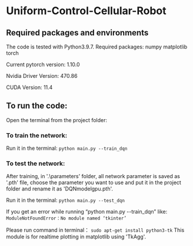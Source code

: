 # Uniform-Control-Cellular-Robot
## Required packages and environments
The code is tested with Python3.9.7.
Required packages: numpy matplotlib torch

Current pytorch version: 1.10.0

Nvidia Driver Version: 470.86       

CUDA Version: 11.4   
## To run the code:
Open the terminal from the project folder:
### To train the network: 
Run it in the terminal: `python main.py --train_dqn`

### To test the network:  
After training, in '.\parameters' folder, all network parameter is saved as '.pth' file, choose the parameter you want to use and put it in the project folder and rename it as 'DQNmodelgpu.pth'.

Run it in the terminal: `python main.py --test_dqn`

If you get an error while running “python main.py --train_dqn” like:
`ModuleNotFoundError：No module named ‘tkinter’`

Please run command in terminal： `sudo apt-get install python3-tk`
This module is for realtime plotting in matplotlib using 'TkAgg'.
